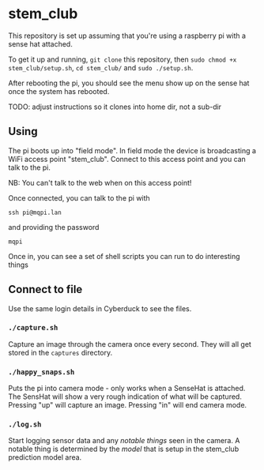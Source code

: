 # stem_club

This repository is set up assuming that you're using a raspberry pi with a sense hat attached. 

To get it up and running, ```git clone``` this repository, then ```sudo chmod +x stem_club/setup.sh```, ```cd stem_club/``` and ```sudo ./setup.sh```.

After rebooting the pi, you should see the menu show up on the sense hat once the system has rebooted. 

TODO: adjust instructions so it clones into home dir, not a sub-dir

## Using

The pi boots up into "field mode".  In field mode the device is broadcasting a WiFi access point "stem_club".  Connect to this access point and you can talk to the pi.

NB: You can't talk to the web when on this access point!

Once connected, you can talk to the pi with

`ssh pi@mqpi.lan`

and providing the password

`mqpi`

Once in, you can see a set of shell scripts you can run to do interesting things

## Connect to file

Use the same login details in Cyberduck to see the files.

### `./capture.sh`

Capture an image through the camera once every second.  They will all get stored in the `captures` directory.

### `./happy_snaps.sh`

Puts the pi into camera mode - only works when a SenseHat is attached.  The SensHat will show a very rough indication of what will be captured.  Pressing "up" will capture an image.  Pressing "in" will end camera mode.

### `./log.sh`

Start logging sensor data and any _notable things_ seen in the camera.  A notable thing is determined by the _model_ that is setup in the stem_club prediction model area.
